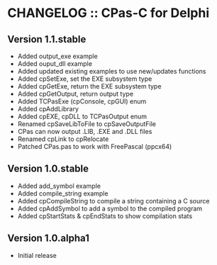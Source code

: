 # CHANGELOG :: CPas-C for Delphi
## Version 1.1.stable
- Added output_exe example
- Added ouput_dll example
- Added updated existing examples to use new/updates functions
- Added cpSetExe, set the EXE subsystem type
- Added cpGetExe, return the EXE subsystem type
- Added cpGetOutput, return output type
- Added TCPasExe (cpConsole, cpGUI) enum
- Added cpAddLibrary
- Added cpEXE, cpDLL to TCPasOutput enum
- Renamed cpSaveLibToFile to cpSaveOutputFile
- CPas can now output .LIB, .EXE and .DLL files
- Renamed cpLink to cpRelocate
- Patched CPas.pas to work with FreePascal (ppcx64)

## Version 1.0.stable
- Added add_symbol example
- Added compile_string example
- Added cpCompileString to compile a string containing a C source
- Added cpAddSymbol to add a symbol to the compiled program
- Added cpStartStats & cpEndStats to show compilation stats 
## Version 1.0.alpha1
- Initial release 
